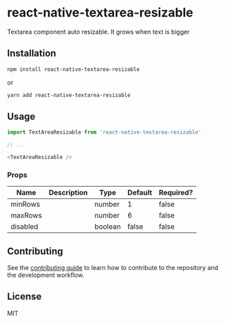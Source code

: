 # react-native-textarea-resizable

Textarea component auto resizable. It grows when text is bigger

## Installation

```sh
npm install react-native-textarea-resizable
```

or

```sh
yarn add react-native-textarea-resizable
```

## Usage

```js
import TextAreaResizable from 'react-native-textarea-resizable'

// ...

<TextAreaResizable />
```

### Props

| Name     | Description | Type    | Default | Required? |
| -------- | ----------- | ------- | ------- | --------- |
| minRows  |             | number  | 1       | false     |
| maxRows  |             | number  | 6       | false     |
| disabled |             | boolean | false   | false     |

## Contributing

See the [contributing guide](CONTRIBUTING.md) to learn how to contribute to the repository and the development workflow.

## License

MIT
